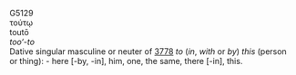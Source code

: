 <body>
  <p>G5129<br>  τούτῳ  <br> toutō  <br><i>too‘-to </i><br>Dative singular masculine or neuter of <a href="g3778.htm">3778</a>  <i>to</i> (<i>in</i>, <i>with</i> or <i>by</i>) <i>this</i> (person or thing): - here [-by, -in], him, one, the same, there [-in], this.<br></p>
 </body>